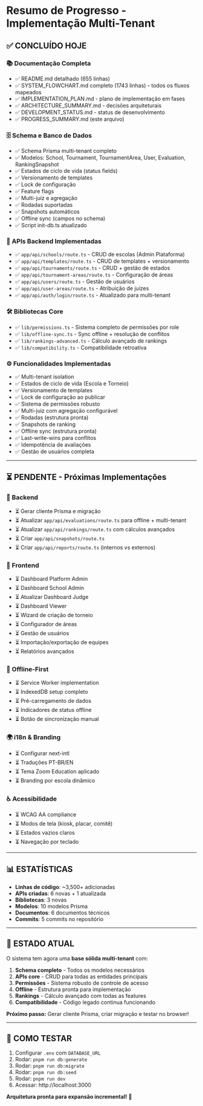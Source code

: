 # Resumo de Progresso - Implementação Multi-Tenant

## ✅ CONCLUÍDO HOJE

### 📚 Documentação Completa
- ✅ README.md detalhado (655 linhas)
- ✅ SYSTEM_FLOWCHART.md completo (1743 linhas) - todos os fluxos mapeados
- ✅ IMPLEMENTATION_PLAN.md - plano de implementação em fases
- ✅ ARCHITECTURE_SUMMARY.md - decisões arquiteturais
- ✅ DEVELOPMENT_STATUS.md - status de desenvolvimento
- ✅ PROGRESS_SUMMARY.md (este arquivo)

### 🗄️ Schema e Banco de Dados
- ✅ Schema Prisma multi-tenant completo
- ✅ Modelos: School, Tournament, TournamentArea, User, Evaluation, RankingSnapshot
- ✅ Estados de ciclo de vida (status fields)
- ✅ Versionamento de templates
- ✅ Lock de configuração
- ✅ Feature flags
- ✅ Multi-juiz e agregação
- ✅ Rodadas suportadas
- ✅ Snapshots automáticos
- ✅ Offline sync (campos no schema)
- ✅ Script init-db.ts atualizado

### 🔌 APIs Backend Implementadas
- ✅ `app/api/schools/route.ts` - CRUD de escolas (Admin Plataforma)
- ✅ `app/api/templates/route.ts` - CRUD de templates + versionamento
- ✅ `app/api/tournaments/route.ts` - CRUD + gestão de estados
- ✅ `app/api/tournament-areas/route.ts` - Configuração de áreas
- ✅ `app/api/users/route.ts` - Gestão de usuários
- ✅ `app/api/user-areas/route.ts` - Atribuição de juízes
- ✅ `app/api/auth/login/route.ts` - Atualizado para multi-tenant

### 🛠️ Bibliotecas Core
- ✅ `lib/permissions.ts` - Sistema completo de permissões por role
- ✅ `lib/offline-sync.ts` - Sync offline + resolução de conflitos
- ✅ `lib/rankings-advanced.ts` - Cálculo avançado de rankings
- ✅ `lib/compatibility.ts` - Compatibilidade retroativa

### ⚙️ Funcionalidades Implementadas
- ✅ Multi-tenant isolation
- ✅ Estados de ciclo de vida (Escola e Torneio)
- ✅ Versionamento de templates
- ✅ Lock de configuração ao publicar
- ✅ Sistema de permissões robusto
- ✅ Multi-juiz com agregação configurável
- ✅ Rodadas (estrutura pronta)
- ✅ Snapshots de ranking
- ✅ Offline sync (estrutura pronta)
- ✅ Last-write-wins para conflitos
- ✅ Idempotência de avaliações
- ✅ Gestão de usuários completa

---

## ⏳ PENDENTE - Próximas Implementações

### 🔧 Backend
- ⏳ Gerar cliente Prisma e migração
- ⏳ Atualizar `app/api/evaluations/route.ts` para offline + multi-tenant
- ⏳ Atualizar `app/api/rankings/route.ts` com cálculos avançados
- ⏳ Criar `app/api/snapshots/route.ts`
- ⏳ Criar `app/api/reports/route.ts` (internos vs externos)

### 🎨 Frontend
- ⏳ Dashboard Platform Admin
- ⏳ Dashboard School Admin
- ⏳ Atualizar Dashboard Judge
- ⏳ Dashboard Viewer
- ⏳ Wizard de criação de torneio
- ⏳ Configurador de áreas
- ⏳ Gestão de usuários
- ⏳ Importação/exportação de equipes
- ⏳ Relatórios avançados

### 📱 Offline-First
- ⏳ Service Worker implementation
- ⏳ IndexedDB setup completo
- ⏳ Pré-carregamento de dados
- ⏳ Indicadores de status offline
- ⏳ Botão de sincronização manual

### 🌍 i18n & Branding
- ⏳ Configurar next-intl
- ⏳ Traduções PT-BR/EN
- ⏳ Tema Zoom Education aplicado
- ⏳ Branding por escola dinâmico

### ♿ Acessibilidade
- ⏳ WCAG AA compliance
- ⏳ Modos de tela (kiosk, placar, comitê)
- ⏳ Estados vazios claros
- ⏳ Navegação por teclado

---

## 📊 ESTATÍSTICAS

- **Linhas de código**: ~3,500+ adicionadas
- **APIs criadas**: 6 novas + 1 atualizada
- **Bibliotecas**: 3 novas
- **Modelos**: 10 modelos Prisma
- **Documentos**: 6 documentos técnicos
- **Commits**: 5 commits no repositório

---

## 🎯 ESTADO ATUAL

O sistema tem agora uma **base sólida multi-tenant** com:

1. **Schema completo** - Todos os modelos necessários
2. **APIs core** - CRUD para todas as entidades principais
3. **Permissões** - Sistema robusto de controle de acesso
4. **Offline** - Estrutura pronta para implementação
5. **Rankings** - Cálculo avançado com todas as features
6. **Compatibilidade** - Código legado continua funcionando

**Próximo passo:** Gerar cliente Prisma, criar migração e testar no browser!

---

## 🚀 COMO TESTAR

1. Configurar `.env` com `DATABASE_URL`
2. Rodar: `pnpm run db:generate`
3. Rodar: `pnpm run db:migrate`
4. Rodar: `pnpm run db:seed`
5. Rodar: `pnpm run dev`
6. Acessar: http://localhost:3000

**Arquitetura pronta para expansão incremental!** 💪

